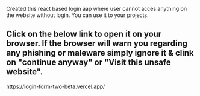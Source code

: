 Created this react based login aap where user cannot acces anything on the website without login. You can use it to your projects. 

## Click on the below link to open it on your browser. If the browser will warn you regarding any phishing or maleware simply ignore it & clink on "continue anyway" or "Visit this unsafe website".

https://login-form-two-beta.vercel.app/
